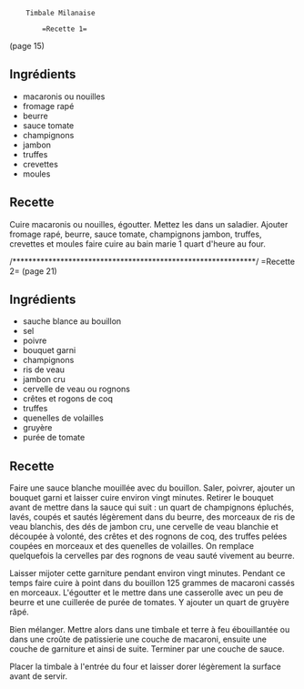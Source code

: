 		Timbale Milanaise

			=Recette 1=
(page 15)

## Ingrédients
* macaronis ou nouilles
* fromage rapé
* beurre
* sauce tomate
* champignons
* jambon
* truffes
* crevettes
* moules

## Recette
Cuire macaronis ou nouilles, égoutter.
Mettez les dans un saladier.
Ajouter  fromage rapé, beurre, sauce tomate, champignons jambon,
truffes, crevettes et moules faire cuire au bain marie 1 quart d'heure
au four.



/*************************************************************/
			=Recette 2=
(page 21)

## Ingrédients
* sauche blance au bouillon
* sel
* poivre
* bouquet garni
* champignons
* ris de veau
* jambon cru
* cervelle de veau ou rognons
* crêtes et rogons de coq
* truffes
* quenelles de volailles
* gruyère
* purée de tomate

## Recette
Faire une sauce blanche mouillée avec du bouillon. Saler, poivrer,
ajouter un bouquet garni et laisser cuire environ vingt minutes.
Retirer le bouquet avant de mettre dans la sauce qui suit : un quart
de champignons épluchés, lavés, coupés et sautés légèrement dans du
beurre, des morceaux de ris de veau blanchis, des dés de jambon cru,
une cervelle de veau blanchie et découpée à volonté, des crêtes et des
rognons de coq, des truffes pelées coupées en morceaux et des quenelles
de volailles. On remplace quelquefois la cervelles par des rognons de
veau sauté vivement au beurre. 

Laisser mijoter cette garniture pendant environ vingt minutes. Pendant
ce temps faire cuire à point dans du bouillon 125 grammes de macaroni
cassés en morceaux. L'égoutter et le mettre dans une casserolle avec
un peu de beurre et une cuillerée de purée de tomates. Y ajouter un
quart de gruyère râpé.

Bien mélanger. Mettre alors dans une timbale et terre à feu
ébouillantée ou dans une croûte de patissierie une couche de macaroni,
ensuite une couche de garniture et ainsi de suite.
Terminer par une couche de sauce.

Placer la timbale à l'entrée du four et laisser dorer légèrement la
surface avant de servir.


